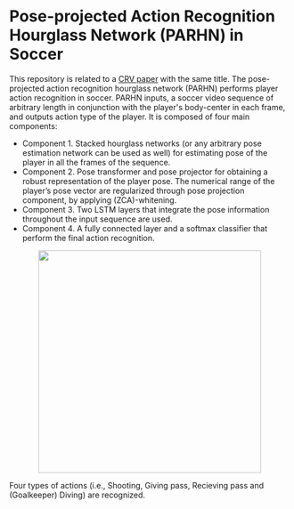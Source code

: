 # Pose-projected Action Recognition Hourglass Network (PARHN) in Soccer

This repository is related to a [CRV paper](https://ieeexplore.ieee.org/abstract/document/8781607) with the same title. The pose-projected action recognition hourglass network (PARHN) performs player action recognition in soccer.  PARHN inputs, a soccer video sequence of arbitrary length in conjunction with the player's body-center in each frame, and outputs action type of the player. It is composed of four main components: 
+ Component 1. Stacked hourglass networks (or any arbitrary pose estimation network can be used as well) for estimating pose of the player in all the frames of the sequence.
+ Component 2. Pose transformer and pose projector for obtaining a robust representation of the player pose. The numerical range of the player’s pose vector are regularized through pose projection component, by applying (ZCA)-whitening. 
+ Component 3. Two LSTM layers that integrate the pose information throughout the input sequence are used. 
+ Component 4. A fully connected layer and a softmax classifier that perform the final action recognition.



<p align="center">
  <img width="400" src=" alt="PAHRN
</p>

Four types of actions (i.e., Shooting, Giving pass, Recieving pass and (Goalkeeper) Diving) are recognized.
